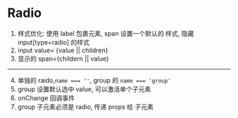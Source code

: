 # Radio

1. 样式优化: 使用 label 包裹元素, span 设置一个默认的 样式, 隐藏 input[type=radio] 的样式
2. input value= {value || children}
3. 显示的 span={childern || value}


---

4. 单独的 raido,`name === ''`, group 的 `name === 'group'`
5. group 设置默认选中 value, 可以激活单个子元素
6. onChange 回调事件
7. group 子元素必须是 radio, 传递 props 给 子元素
